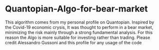 # Quantopian-Algo-for-bear-market

This algorithm comes from my personal profile on Quantopian. Inspired by the Covid-19 economic crysis, It was thought to perform in a bear market, minimizing the risk mainly through a strong fundamental analysis. For this reason the Algo is more suitable for investing rather than trading. Please credit Alessandro Gussoni and this profile for any usage of the code
